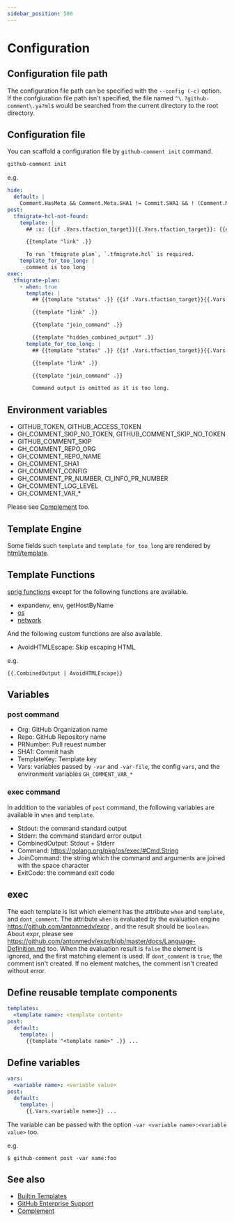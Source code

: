 ```yaml
---
sidebar_position: 500
---
```


# Configuration

## Configuration file path

The configuration file path can be specified with the `--config (-c)` option.
If the confgiuration file path isn't specified, the file named `^\.?github-comment\.ya?ml$` would be searched from the current directory to the root directory.

## Configuration file

You can scaffold a configuration file by `github-comment init` command.

```sh
github-comment init
```

e.g.

```yaml
hide:
  default: |
    Comment.HasMeta && Comment.Meta.SHA1 != Commit.SHA1 && ! (Comment.Meta.Program == "tfcmt" && Comment.Meta.Command == "apply")
post:
  tfmigrate-hcl-not-found:
    template: |
      ## :x: {{if .Vars.tfaction_target}}{{.Vars.tfaction_target}}: {{end}}.tfmigrate.hcl isn't found

      {{template "link" .}}

      To run `tfmigrate plan`, `.tfmigrate.hcl` is required.
    template_for_too_long: |
      comment is too long
exec:
  tfmigrate-plan:
    - when: true
      template: |
        ## {{template "status" .}} {{if .Vars.tfaction_target}}{{.Vars.tfaction_target}}: {{end}} tfmigrate plan

        {{template "link" .}}

        {{template "join_command" .}}

        {{template "hidden_combined_output" .}}
      template_for_too_long: |
        ## {{template "status" .}} {{if .Vars.tfaction_target}}{{.Vars.tfaction_target}}: {{end}} tfmigrate plan

        {{template "link" .}}

        {{template "join_command" .}}

        Command output is omitted as it is too long.
```

## Environment variables

- GITHUB_TOKEN, GITHUB_ACCESS_TOKEN
- GH_COMMENT_SKIP_NO_TOKEN, GITHUB_COMMENT_SKIP_NO_TOKEN
- GITHUB_COMMENT_SKIP
- GH_COMMENT_REPO_ORG
- GH_COMMENT_REPO_NAME
- GH_COMMENT_SHA1
- GH_COMMENT_CONFIG
- GH_COMMENT_PR_NUMBER, CI_INFO_PR_NUMBER
- GH_COMMENT_LOG_LEVEL
- GH_COMMENT_VAR_*

Please see [Complement](complement.md) too.

## Template Engine

Some fields such `template` and `template_for_too_long` are rendered by [html/template](https://pkg.go.dev/html/template).

## Template Functions

[sprig functions](http://masterminds.github.io/sprig/) except for the following functions are available.

- expandenv, env, getHostByName
- [os](http://masterminds.github.io/sprig/os.html)
- [network](http://masterminds.github.io/sprig/network.html)

And the following custom functions are also available.

- AvoidHTMLEscape: Skip escaping HTML

e.g.

```
{{.CombinedOutput | AvoidHTMLEscape}}
```

## Variables

### post command

- Org: GitHub Organization name
- Repo: GitHub Repository name
- PRNumber: Pull reuest number
- SHA1: Commit hash
- TemplateKey: Template key
- Vars: variables passed by `-var` and `-var-file`, the config `vars`, and the environment variables `GH_COMMENT_VAR_*`

### exec command

In addition to the variables of `post` command, the following variables are available in `when` and `template`.

- Stdout: the command standard output
- Stderr: the command standard error output
- CombinedOutput: Stdout + Stderr
- Command: https://golang.org/pkg/os/exec/#Cmd.String
- JoinCommand: the string which the command and arguments are joined with the space character ` `
- ExitCode: the command exit code

## exec

The each template is list which element has the attribute `when` and `template`, and `dont_comment`.
The attribute `when` is evaluated by the evaluation engine  https://github.com/antonmedv/expr , and the result should be `boolean`.
About expr, please see https://github.com/antonmedv/expr/blob/master/docs/Language-Definition.md too.
When the evaluation result is `false` the element is ignored, and the first matching element is used.
If `dont_comment` is `true`, the comment isn't created.
If no element matches, the comment isn't created without error.

## Define reusable template components

```yaml
templates:
  <template name>: <template content>
post:
  default:
    template: |
      {{template "<template name>" .}} ...
```

## Define variables

```yaml
vars:
  <variable name>: <variable value>
post:
  default:
    template: |
      {{.Vars.<variable name>}} ...
```

The variable can be passed with the option `-var <variable name>:<variable value>` too.

e.g.

```console
$ github-comment post -var name:foo
```

## See also

- [Builtin Templates](builtin-template.md)
- [GitHub Enterprise Support](github-enterprise.md)
- [Complement](complement.md)

